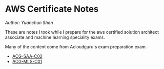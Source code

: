 # AWS Certificate Notes

*Author: Yuanchun Shen*

These are notes I took while I prepare for the aws certified solution architect associate and machine learning speciality exams. 

Many of the content come from Acloudguru's exam preparation exam.

- [ACG-SAA-C02](https://acloudguru.com/course/aws-certified-solutions-architect-associate-saa-c02)
- [ACG-MLS-C01](https://acloudguru.com/course/aws-certified-machine-learning-specialty)

